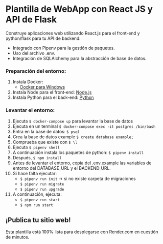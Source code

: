 # Plantilla de WebApp con React JS y API de Flask

Construye aplicaciones web utilizando React.js para el front-end y python/flask para tu API de backend.

- Integrado con Pipenv para la gestión de paquetes.
- Uso del archivo .env.
- Integración de SQLAlchemy para la abstracción de base de datos.

### Preparación del entorno:

1. Instala Docker:
    - [Docker para Windows](https://docs.docker.com/desktop/install/windows-install/)
2. Instala Node para el front-end: [Node.js](https://nodejs.org/en/download)
3. Instala Python para el back-end: [Python](https://www.python.org/downloads/)

### Levantar el entorno:

1. Ejecuta `$ docker-compose up` para levantar la base de datos
2. Ejecuta en un terminal `$ docker-compose exec -it postgres /bin/bash`
3. Entra en la base de datos: `$ psql`
4. Crea la base de datos example `$ create database example;`
5. Comprueba que existe con `$ \l`
6. Ejecuta `$ pipenv shell`
7. A continuación instala los paquetes de python: `$ pipenv install`
8. Después, `$ npm install`
9. Antes de levantar el entorno, copia del .env.example las variables de entorno del DATABASE_URL y el BACKEND_URL.
10. Si hace falta ejecutar:
    - `$ pipenv run init` -> si no existe carpeta de migraciones
    - `$ pipenv run migrate`
    - `$ pipenv run upgrade`
11. A continuación, ejecuta:
    - `$ pipenv run start`
    - `$ npm run start`

## ¡Publica tu sitio web!

Esta plantilla está 100% lista para desplegarse con Render.com en cuestión de minutos.
